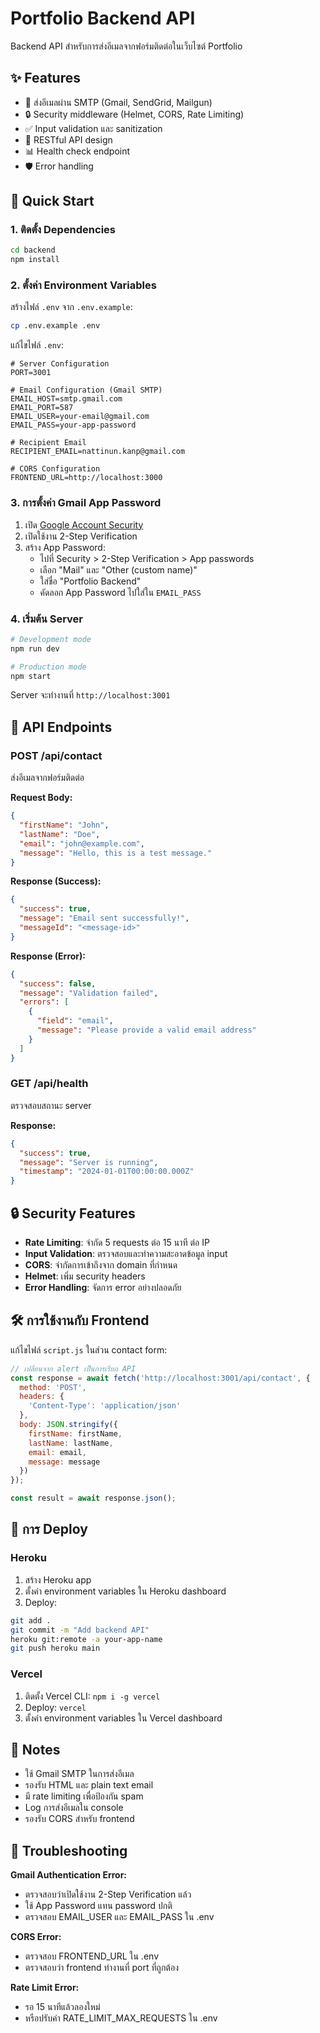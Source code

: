 # Portfolio Backend API

Backend API สำหรับการส่งอีเมลจากฟอร์มติดต่อในเว็บไซต์ Portfolio

## ✨ Features

- 📧 ส่งอีเมลผ่าน SMTP (Gmail, SendGrid, Mailgun)
- 🔒 Security middleware (Helmet, CORS, Rate Limiting)
- ✅ Input validation และ sanitization
- 🚀 RESTful API design
- 📊 Health check endpoint
- 🛡️ Error handling

## 🚀 Quick Start

### 1. ติดตั้ง Dependencies

```bash
cd backend
npm install
```

### 2. ตั้งค่า Environment Variables

สร้างไฟล์ `.env` จาก `.env.example`:

```bash
cp .env.example .env
```

แก้ไขไฟล์ `.env`:

```env
# Server Configuration
PORT=3001

# Email Configuration (Gmail SMTP)
EMAIL_HOST=smtp.gmail.com
EMAIL_PORT=587
EMAIL_USER=your-email@gmail.com
EMAIL_PASS=your-app-password

# Recipient Email
RECIPIENT_EMAIL=nattinun.kanp@gmail.com

# CORS Configuration
FRONTEND_URL=http://localhost:3000
```

### 3. การตั้งค่า Gmail App Password

1. เปิด [Google Account Security](https://myaccount.google.com/security)
2. เปิดใช้งาน 2-Step Verification
3. สร้าง App Password:
   - ไปที่ Security > 2-Step Verification > App passwords
   - เลือก "Mail" และ "Other (custom name)"
   - ใส่ชื่อ "Portfolio Backend"
   - คัดลอก App Password ไปใส่ใน `EMAIL_PASS`

### 4. เริ่มต้น Server

```bash
# Development mode
npm run dev

# Production mode
npm start
```

Server จะทำงานที่ `http://localhost:3001`

## 📡 API Endpoints

### POST /api/contact

ส่งอีเมลจากฟอร์มติดต่อ

**Request Body:**
```json
{
  "firstName": "John",
  "lastName": "Doe",
  "email": "john@example.com",
  "message": "Hello, this is a test message."
}
```

**Response (Success):**
```json
{
  "success": true,
  "message": "Email sent successfully!",
  "messageId": "<message-id>"
}
```

**Response (Error):**
```json
{
  "success": false,
  "message": "Validation failed",
  "errors": [
    {
      "field": "email",
      "message": "Please provide a valid email address"
    }
  ]
}
```

### GET /api/health

ตรวจสอบสถานะ server

**Response:**
```json
{
  "success": true,
  "message": "Server is running",
  "timestamp": "2024-01-01T00:00:00.000Z"
}
```

## 🔒 Security Features

- **Rate Limiting**: จำกัด 5 requests ต่อ 15 นาที ต่อ IP
- **Input Validation**: ตรวจสอบและทำความสะอาดข้อมูล input
- **CORS**: จำกัดการเข้าถึงจาก domain ที่กำหนด
- **Helmet**: เพิ่ม security headers
- **Error Handling**: จัดการ error อย่างปลอดภัย

## 🛠️ การใช้งานกับ Frontend

แก้ไขไฟล์ `script.js` ในส่วน contact form:

```javascript
// เปลี่ยนจาก alert เป็นการเรียก API
const response = await fetch('http://localhost:3001/api/contact', {
  method: 'POST',
  headers: {
    'Content-Type': 'application/json'
  },
  body: JSON.stringify({
    firstName: firstName,
    lastName: lastName,
    email: email,
    message: message
  })
});

const result = await response.json();
```

## 🔧 การ Deploy

### Heroku

1. สร้าง Heroku app
2. ตั้งค่า environment variables ใน Heroku dashboard
3. Deploy:

```bash
git add .
git commit -m "Add backend API"
heroku git:remote -a your-app-name
git push heroku main
```

### Vercel

1. ติดตั้ง Vercel CLI: `npm i -g vercel`
2. Deploy: `vercel`
3. ตั้งค่า environment variables ใน Vercel dashboard

## 📝 Notes

- ใช้ Gmail SMTP ในการส่งอีเมล
- รองรับ HTML และ plain text email
- มี rate limiting เพื่อป้องกัน spam
- Log การส่งอีเมลใน console
- รองรับ CORS สำหรับ frontend

## 🐛 Troubleshooting

**Gmail Authentication Error:**
- ตรวจสอบว่าเปิดใช้งาน 2-Step Verification แล้ว
- ใช้ App Password แทน password ปกติ
- ตรวจสอบ EMAIL_USER และ EMAIL_PASS ใน .env

**CORS Error:**
- ตรวจสอบ FRONTEND_URL ใน .env
- ตรวจสอบว่า frontend ทำงานที่ port ที่ถูกต้อง

**Rate Limit Error:**
- รอ 15 นาทีแล้วลองใหม่
- หรือปรับค่า RATE_LIMIT_MAX_REQUESTS ใน .env
